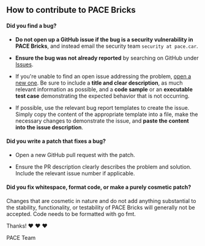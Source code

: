 ## How to contribute to PACE Bricks

#### **Did you find a bug?**

* **Do not open up a GitHub issue if the bug is a security vulnerability
  in PACE Bricks**, and instead email the security team `security at pace.car`.

* **Ensure the bug was not already reported** by searching on GitHub under [Issues](https://github.com/pace/bricks/issues).

* If you're unable to find an open issue addressing the problem, [open a new one](https://github.com/pace/bricks/issues/new). Be sure to include a **title and clear description**, as much relevant information as possible, and a **code sample** or an **executable test case** demonstrating the expected behavior that is not occurring.

* If possible, use the relevant bug report templates to create the issue. Simply copy the content of the appropriate template into a file, make the necessary changes to demonstrate the issue, and **paste the content into the issue description**.

#### **Did you write a patch that fixes a bug?**

* Open a new GitHub pull request with the patch.

* Ensure the PR description clearly describes the problem and solution. Include the relevant issue number if applicable.

#### **Did you fix whitespace, format code, or make a purely cosmetic patch?**

Changes that are cosmetic in nature and do not add anything substantial to the stability, functionality, or testability of PACE Bricks will generally not be accepted. Code needs to be formatted with go fmt.

Thanks! :heart: :heart: :heart:

PACE Team
